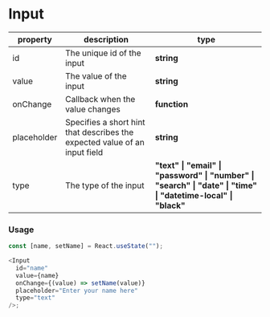 # Input

| property    | description                                                                | type                                                                                                           |
| ----------- | -------------------------------------------------------------------------- | -------------------------------------------------------------------------------------------------------------- |
| id          | The unique id of the input                                                 | **string**                                                                                                     |
| value       | The value of the input                                                     | **string**                                                                                                     |
| onChange    | Callback when the value changes                                            | **function**                                                                                                   |
| placeholder | Specifies a short hint that describes the expected value of an input field | **string**                                                                                                     |
| type        | The type of the input                                                      | **"text" \| "email" \| "password" \| "number" \| "search" \| "date" \| "time" \| "datetime-local" \| "black"** |

### Usage

```js
const [name, setName] = React.useState("");

<Input
  id="name"
  value={name}
  onChange={(value) => setName(value)}
  placeholder="Enter your name here"
  type="text"
/>;
```
